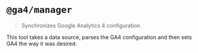 # `@ga4/manager`

> Synchronizes Google Analytics 4 configuration

This tool takes a data source, parses the GA4 configuration and then sets GA4
the way it was desired.
